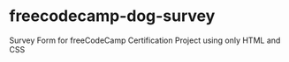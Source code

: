 # freecodecamp-dog-survey

Survey Form for freeCodeCamp Certification Project using only HTML and CSS
